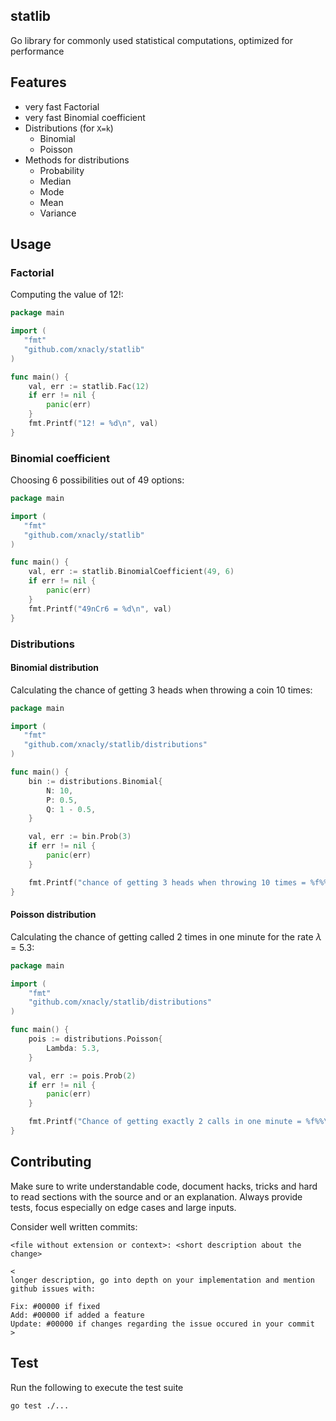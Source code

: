 ## statlib

Go library for commonly used statistical computations, optimized for performance

## Features

- very fast Factorial
- very fast Binomial coefficient
- Distributions (for `X=k`)
  - Binomial
  - Poisson
- Methods for distributions
  - Probability
  - Median
  - Mode
  - Mean
  - Variance

## Usage

### Factorial

Computing the value of 12!:

```go
package main

import (
   "fmt"
   "github.com/xnacly/statlib"
)

func main() {
    val, err := statlib.Fac(12)
    if err != nil {
        panic(err)
    }
    fmt.Printf("12! = %d\n", val)
}
```

### Binomial coefficient

Choosing 6 possibilities out of 49 options:

```go
package main

import (
   "fmt"
   "github.com/xnacly/statlib"
)

func main() {
    val, err := statlib.BinomialCoefficient(49, 6)
    if err != nil {
        panic(err)
    }
    fmt.Printf("49nCr6 = %d\n", val)
}
```

### Distributions

#### Binomial distribution

Calculating the chance of getting 3 heads when throwing a coin 10 times:

```go
package main

import (
   "fmt"
   "github.com/xnacly/statlib/distributions"
)

func main() {
    bin := distributions.Binomial{
        N: 10,
        P: 0.5,
        Q: 1 - 0.5,
    }

    val, err := bin.Prob(3)
    if err != nil {
        panic(err)
    }

    fmt.Printf("chance of getting 3 heads when throwing 10 times = %f%%\n", val*100)
}
```

#### Poisson distribution

Calculating the chance of getting called 2 times in one minute for the rate $\lambda = 5.3$:

```go
package main

import (
    "fmt"
    "github.com/xnacly/statlib/distributions"
)

func main() {
    pois := distributions.Poisson{
        Lambda: 5.3,
    }

    val, err := pois.Prob(2)
    if err != nil {
        panic(err)
    }

    fmt.Printf("Chance of getting exactly 2 calls in one minute = %f%%\n", val*100)
}
```

## Contributing

Make sure to write understandable code, document hacks, tricks and hard to read
sections with the source and or an explanation. Always provide tests, focus
especially on edge cases and large inputs.

Consider well written commits:

```
<file without extension or context>: <short description about the change>

<
longer description, go into depth on your implementation and mention github issues with:

Fix: #00000 if fixed
Add: #00000 if added a feature
Update: #00000 if changes regarding the issue occured in your commit
>
```

## Test

Run the following to execute the test suite

```sh
go test ./...
```
